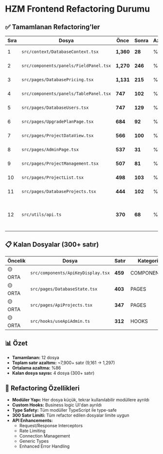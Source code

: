 # HZM Frontend Refactoring Durumu

## ✅ Tamamlanan Refactoring'ler

| Sıra | Dosya | Önce | Sonra | Azalma | Durum |
|------|-------|------|-------|---------|--------|
| 1 | `src/context/DatabaseContext.tsx` | **1,360** | **28** | %98 | ✅ Tamamlandı |
| 2 | `src/components/panels/FieldPanel.tsx` | **1,270** | **246** | %81 | ✅ Tamamlandı |
| 3 | `src/pages/DatabasePricing.tsx` | **1,131** | **215** | %81 | ✅ Tamamlandı |
| 4 | `src/components/panels/TablePanel.tsx` | **747** | **102** | %86 | ✅ Tamamlandı |
| 5 | `src/pages/DatabaseUsers.tsx` | **747** | **129** | %83 | ✅ Tamamlandı |
| 6 | `src/pages/UpgradePlanPage.tsx` | **684** | **92** | %87 | ✅ Tamamlandı |
| 7 | `src/pages/ProjectDataView.tsx` | **566** | **100** | %82 | ✅ Tamamlandı |
| 8 | `src/pages/AdminPage.tsx` | **537** | **31** | %94 | ✅ Tamamlandı |
| 9 | `src/pages/ProjectManagement.tsx` | **507** | **81** | %84 | ✅ Tamamlandı |
| 10 | `src/pages/ProjectList.tsx` | **498** | **103** | %79 | ✅ Tamamlandı |
| 11 | `src/pages/DatabaseProjects.tsx` | **444** | **102** | %77 | ✅ Tamamlandı |
| 12 | `src/utils/api.ts` | **370** | **68** | %82 | ✅ Tamamlandı (Advanced Features ile) |

## 📋 Kalan Dosyalar (300+ satır)

| Öncelik | Dosya | Satır | Kategori | Not |
|---------|-------|--------|----------|-----|
| 🟡 ORTA | `src/components/ApiKeyDisplay.tsx` | **459** | COMPONENTS | API key görüntüleme |
| 🟡 ORTA | `src/pages/DatabaseState.tsx` | **403** | PAGES | Veritabanı durumu |
| 🟡 ORTA | `src/pages/ApiProjects.tsx` | **347** | PAGES | API projeleri |
| 🟡 ORTA | `src/hooks/useApiAdmin.ts` | **312** | HOOKS | Admin API hook |

## 📊 Özet
- **Tamamlanan:** 12 dosya
- **Toplam satır azaltımı:** ~7,900+ satır (9,161 → 1,297)
- **Ortalama azaltma:** %86
- **Kalan dosya sayısı:** 4 dosya (300+ satır)

## 🚀 Refactoring Özellikleri
- **Modüler Yapı:** Her dosya küçük, tekrar kullanılabilir modüllere ayrıldı
- **Custom Hooks:** Business logic UI'dan ayrıldı
- **Type Safety:** Tüm modüller TypeScript ile type-safe
- **300 Satır Limiti:** Tüm refactor edilen dosyalar limite uygun
- **API Enhancements:** 
  - Request/Response Interceptors
  - Rate Limiting
  - Connection Management
  - Generic Types
  - Enhanced Error Handling